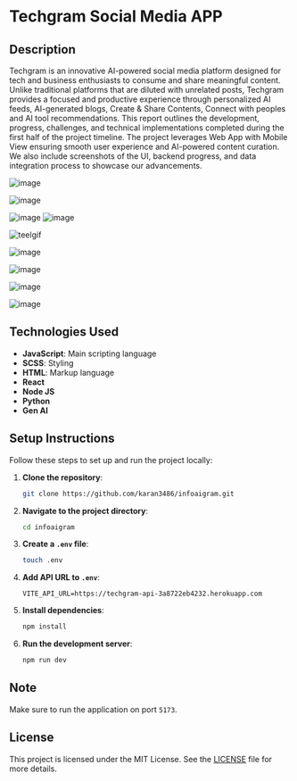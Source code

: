 # Techgram Social Media APP

## Description
Techgram is an innovative AI-powered social media platform designed for tech and business enthusiasts to consume and share meaningful content. Unlike traditional platforms that are diluted with unrelated posts, Techgram provides a focused and productive experience through personalized AI feeds, AI-generated blogs, Create & Share Contents, Connect with peoples and AI tool recommendations.
This report outlines the development, progress, challenges, and technical implementations completed during the first half of the project timeline. The project leverages Web App with Mobile View ensuring smooth user experience and AI-powered content curation. We also include screenshots of the UI, backend progress, and data integration process to showcase our advancements.

![image](https://github.com/user-attachments/assets/a6a44a98-bf8a-4235-8098-0f3f9f5c515d)


![image](https://github.com/user-attachments/assets/a3a5186f-b27d-4f94-83ca-339e86648025)

![image](https://github.com/user-attachments/assets/246db583-789b-4468-8158-efd773cf51f2)
![image](https://github.com/user-attachments/assets/eb782e27-05dd-4f10-82a4-47ad76ee94ba)


![teelgif](https://github.com/user-attachments/assets/2ca21321-fa84-4f0b-9194-d88a7f047d58)


![image](https://github.com/user-attachments/assets/2970a5f0-3c99-4d09-96a9-5166e5d79fa9)

![image](https://github.com/user-attachments/assets/26bebbb2-0e79-4877-9a38-616f91761cd1)

![image](https://github.com/user-attachments/assets/7468399f-4b11-4177-9e5c-5936f476c090)


![image](https://github.com/user-attachments/assets/6011633f-4524-4502-859c-bc030694f71b)


## Technologies Used
- **JavaScript**: Main scripting language
- **SCSS**: Styling
- **HTML**: Markup language
- **React**
- **Node JS**
- **Python**
- **Gen AI**

## Setup Instructions
Follow these steps to set up and run the project locally:

1. **Clone the repository**:
    ```bash
    git clone https://github.com/karan3486/infoaigram.git
    ```

2. **Navigate to the project directory**:
    ```bash
    cd infoaigram
    ```

3. **Create a `.env` file**:
    ```bash
    touch .env
    ```

4. **Add API URL to `.env`**:
    ```env
    VITE_API_URL=https://techgram-api-3a8722eb4232.herokuapp.com
    ```

5. **Install dependencies**:
    ```bash
    npm install
    ```

6. **Run the development server**:
    ```bash
    npm run dev
    ```

## Note
Make sure to run the application on port `5173`.

## License
This project is licensed under the MIT License. See the [LICENSE](LICENSE) file for more details.
